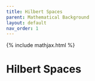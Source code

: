 ```yaml
---
title: Hilbert Spaces
parent: Mathematical Background
layout: default
nav_order: 1
---
```

{% include mathjax.html %}

# Hilbert Spaces<!--\label{sec:hilbert_spaces}-->
